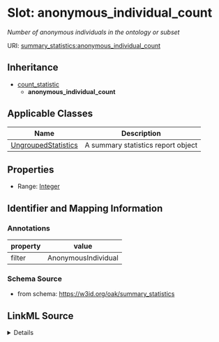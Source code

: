 # Slot: anonymous_individual_count
_Number of anonymous individuals in the ontology or subset_


URI: [summary_statistics:anonymous_individual_count](https://w3id.org/oaklib/summary_statistics.anonymous_individual_count)




## Inheritance

* [count_statistic](count_statistic.md)
    * **anonymous_individual_count**





## Applicable Classes

| Name | Description |
| --- | --- |
[UngroupedStatistics](UngroupedStatistics.md) | A summary statistics report object






## Properties

* Range: [Integer](Integer.md)







## Identifier and Mapping Information





### Annotations

| property | value |
| --- | --- |
| filter | AnonymousIndividual |



### Schema Source


* from schema: https://w3id.org/oak/summary_statistics




## LinkML Source

<details>
```yaml
name: anonymous_individual_count
annotations:
  filter:
    tag: filter
    value: AnonymousIndividual
description: Number of anonymous individuals in the ontology or subset
from_schema: https://w3id.org/oak/summary_statistics
rank: 1000
is_a: count_statistic
alias: anonymous_individual_count
owner: UngroupedStatistics
domain_of:
- UngroupedStatistics
slot_group: individual_statistic_group
range: integer
equals_expression: '{named_individual_count} - {individual_count}'

```
</details>